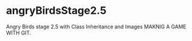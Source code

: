 # angryBirdsStage2.5
Angry Birds stage 2.5 with Class Inheritance and Images
 MAKNIG A GAME WITH GIT.